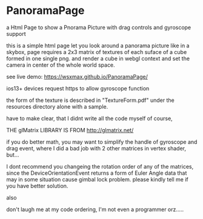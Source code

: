 # PanoramaPage
a Html Page to show a Pnorama Picture with drag controls and gyroscope support

this is a simple html page let you look around a panorama picture like in a skybox,
page requires a 2x3 matrix of textures of each suface of a cube formed in one single png.
and render a cube in webgl context and set the camera in center of the whole world space.

see live demo: https://wsxmax.github.io/PanoramaPage/

ios13+ devices request https to allow gyroscope function

the form of the texture is described in "TextureForm.pdf" under the resources directory alone with a sample.

have to make clear, that I didnt write all the code myself of course,


THE glMatrix LIBRARY IS FROM http://glmatrix.net/


if you do better math, you may want to simplify the handle of gyroscope and drag event, where I did a bad job with 2 other matrices in vertex shader, but...

I dont recommend you changeing the rotation order of any of the matrices, since the DeviceOrientationEvent returns a form of Euler Angle data that may in some situation cause gimbal lock problem. please kindly tell me if you have better solution.

also 

don't laugh me at my code ordering, I'm not even a programmer orz.....
